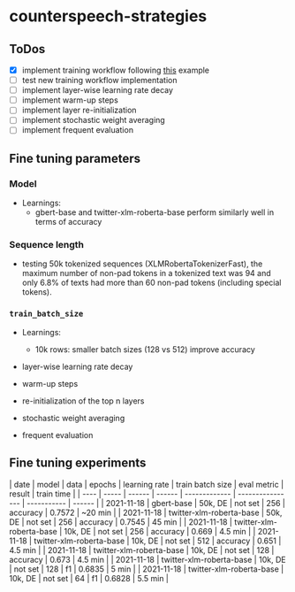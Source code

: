 # counterspeech-strategies

## ToDos
- [x] implement training workflow following [this](https://towardsdatascience.com/transformers-can-you-rate-the-complexity-of-reading-passages-17c76da3403) example
- [ ] test new training workflow implementation
- [ ] implement layer-wise learning rate decay
- [ ] implement warm-up steps
- [ ] implement layer re-initialization
- [ ] implement stochastic weight averaging
- [ ] implement frequent evaluation

## Fine tuning parameters
### Model
* Learnings:
    * gbert-base and twitter-xlm-roberta-base perform similarly well in terms of accuracy
    
### Sequence length
* testing 50k tokenized sequences (XLMRobertaTokenizerFast), the maximum number of non-pad tokens in a tokenized text was 94 and only 6.8% of texts had more than 60 non-pad tokens (including special tokens).
### `train_batch_size`
* Learnings:
    * 10k rows: smaller batch sizes (128 vs 512) improve accuracy

* layer-wise learning rate decay
* warm-up steps
* re-initialization of the top n layers
* stochastic weight averaging
* frequent evaluation

## Fine tuning experiments
| date | model | data | epochs | learning rate | train batch size | eval metric | result | train time |
| ---- | ----- | ------ | ------ | ------------- | ---------------- | ----------- | ------ |
| 2021-11-18 | gbert-base | 50k, DE | not set | 256 | accuracy | 0.7572 | ~20 min |
| 2021-11-18 | twitter-xlm-roberta-base | 50k, DE | not set | 256 | accuracy | 0.7545 | 45 min |
| 2021-11-18 | twitter-xlm-roberta-base | 10k, DE | not set | 256 | accuracy | 0.669 | 4.5 min |
| 2021-11-18 | twitter-xlm-roberta-base | 10k, DE | not set | 512 | accuracy | 0.651 | 4.5 min |
| 2021-11-18 | twitter-xlm-roberta-base | 10k, DE | not set | 128 | accuracy | 0.673 | 4.5 min |
| 2021-11-18 | twitter-xlm-roberta-base | 10k, DE | not set | 128 | f1 | 0.6835 | 5 min |
| 2021-11-18 | twitter-xlm-roberta-base | 10k, DE | not set | 64 | f1 | 0.6828 | 5.5 min |